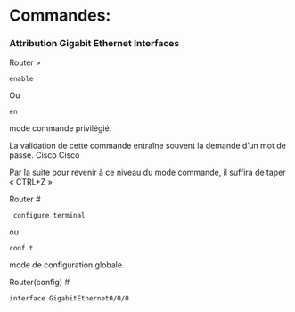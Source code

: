 # Commandes:

### Attribution Gigabit Ethernet Interfaces
                                                            

Router >

    enable
   
  Ou 
  
    en  				                                                               
mode commande privilégié.


La validation de cette commande entraîne souvent la demande d’un mot de passe.  Cisco Cisco

Par la suite pour revenir à ce niveau du mode commande, il suffira de taper « CTRL+Z »

Router #

     configure terminal 
   
  ou   
  
    conf t  				                                                               
mode de configuration globale.

Router(config) #

    interface GigabitEthernet0/0/0  
   
  
  
 

